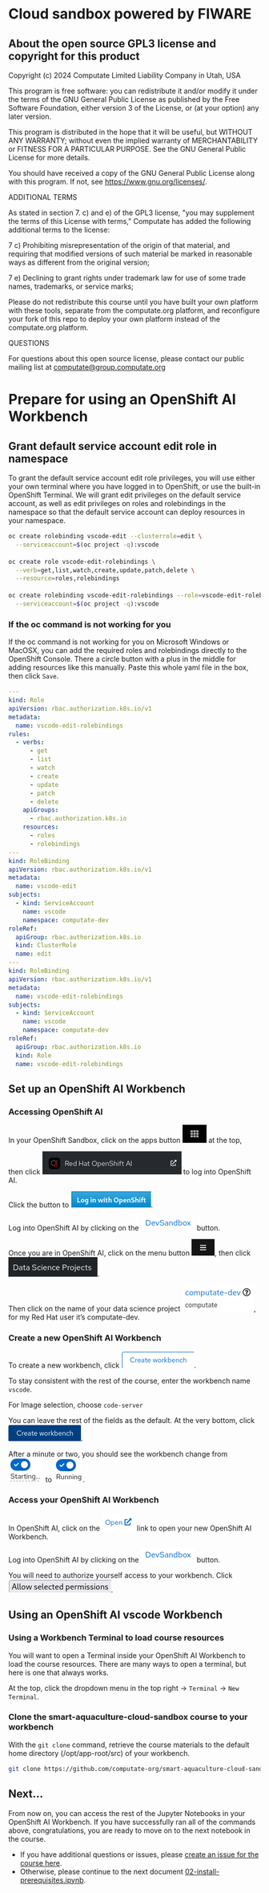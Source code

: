 # Cloud sandbox powered by FIWARE

## About the open source GPL3 license and copyright for this product

Copyright (c) 2024 Computate Limited Liability Company in Utah, USA

This program is free software: you can redistribute it and/or modify
it under the terms of the GNU General Public License as published by
the Free Software Foundation, either version 3 of the License, or
(at your option) any later version.

This program is distributed in the hope that it will be useful,
but WITHOUT ANY WARRANTY; without even the implied warranty of
MERCHANTABILITY or FITNESS FOR A PARTICULAR PURPOSE.  See the
GNU General Public License for more details.

You should have received a copy of the GNU General Public License
along with this program.  If not, see <https://www.gnu.org/licenses/>.

ADDITIONAL TERMS

As stated in section 7. c) and e) of the GPL3 license, 
"you may supplement the terms of this License with terms," 
Computate has added the following additional terms to the license: 

  7 c) Prohibiting misrepresentation of the origin of that material, and
    requiring that modified versions of such material be marked in
    reasonable ways as different from the original version;

  7 e) Declining to grant rights under trademark law for use of some
    trade names, trademarks, or service marks;

Please do not redistribute this course until you have built your own platform with these tools, 
separate from the computate.org platform, and reconfigure your fork of this repo to deploy 
your own platform instead of the computate.org platform. 

QUESTIONS

For questions about this open source license, please contact our public mailing list at computate@group.computate.org

# Prepare for using an OpenShift AI Workbench

## Grant default service account edit role in namespace

To grant the default service account edit role privileges, you will use
either your own terminal where you have logged in to OpenShift, or use
the built-in OpenShift Terminal. We will grant edit privileges on the
default service account, as well as edit privileges on roles and
rolebindings in the namespace so that the default service account can
deploy resources in your namespace.



```bash
oc create rolebinding vscode-edit --clusterrole=edit \
  --serviceaccount=$(oc project -q):vscode

oc create role vscode-edit-rolebindings \
  --verb=get,list,watch,create,update,patch,delete \
  --resource=roles,rolebindings

oc create rolebinding vscode-edit-rolebindings --role=vscode-edit-rolebindings \
  --serviceaccount=$(oc project -q):vscode
```

### If the oc command is not working for you

If the oc command is not working for you on Microsoft Windows or MacOSX, 
you can add the required roles and rolebindings directly to the OpenShift Console. 
There a circle button with a plus in the middle for adding resources like this manually. 
Paste this whole yaml file in the box, then click `Save`. 

```yaml
---
kind: Role
apiVersion: rbac.authorization.k8s.io/v1
metadata:
  name: vscode-edit-rolebindings
rules:
  - verbs:
      - get
      - list
      - watch
      - create
      - update
      - patch
      - delete
    apiGroups:
      - rbac.authorization.k8s.io
    resources:
      - roles
      - rolebindings
---
kind: RoleBinding
apiVersion: rbac.authorization.k8s.io/v1
metadata:
  name: vscode-edit
subjects:
  - kind: ServiceAccount
    name: vscode
    namespace: computate-dev
roleRef:
  apiGroup: rbac.authorization.k8s.io
  kind: ClusterRole
  name: edit
---
kind: RoleBinding
apiVersion: rbac.authorization.k8s.io/v1
metadata:
  name: vscode-edit-rolebindings
subjects:
  - kind: ServiceAccount
    name: vscode
    namespace: computate-dev
roleRef:
  apiGroup: rbac.authorization.k8s.io
  kind: Role
  name: vscode-edit-rolebindings
```

## Set up an OpenShift AI Workbench

### Accessing OpenShift AI

In your OpenShift Sandbox, click on the apps button
<img src="pictures/100002010000003000000024AAAC041571052865.png" />
at the top,

then click
<img src="pictures/open-openshift-ai.png" />
to log into OpenShift AI.

Click the button to
<img src="pictures/10000201000000A000000020B028AB197DEBE3A3.png" />.

Log into OpenShift AI by clicking on the
<img src="pictures/100002010000006C0000001DABF5B58FF6B1D253.png" />
button.

Once you are in OpenShift AI, click on the menu button
<img src="pictures/100002010000002E000000216426608B65255A13.png" />,
then click
<img src="pictures/10000201000000B200000027F58611BB363F3154.png" />.

Then click on the name of your data science project
<img src="pictures/100002010000008F00000034E5BB257B3DE6397F.png" />,
for my Red Hat user it’s computate-dev.


### Create a new OpenShift AI Workbench

To create a new workbench, click
<img src="pictures/100002010000009100000021A1D82C0B6349F1C3.png" />.

To stay consistent with the rest of the course, enter the workbench name
`vscode`.

For Image selection, choose `code-server`

You can leave the rest of the fields as the default. At the very bottom,
click
<img src="pictures/1000020100000091000000211148800178F97C50.png" />.

After a minute or two, you should see the workbench change from
<img src="pictures/10000201000000460000002FDF0FBBBC61A6E1C5.png" />
to
<img src="pictures/100002010000003A00000030BD8223197D20CCFD.png" />.


### Access your OpenShift AI Workbench

In OpenShift AI, click on the
<img src="pictures/100002010000004200000023E46306A5CE3ADC98.png" />
link to open your new OpenShift AI Workbench.

Log into OpenShift AI by clicking on the
<img src="pictures/100002010000006C0000001DABF5B58FF6B1D253.png" />
button.

You will need to authorize yourself access to your workbench. Click
<img src="pictures/10000201000000CD0000001AA11D3D36B96FAA42.png" />.

## Using an OpenShift AI vscode Workbench

### Using a Workbench Terminal to load course resources

You will want to open a Terminal inside your OpenShift AI Workbench to
load the course resources. There are many ways to open a terminal, but
here is one that always works.

At the top, click the dropdown menu in the top right → `Terminal` → `New Terminal`. 


### Clone the smart-aquaculture-cloud-sandbox course to your workbench

With the `git clone` command, retrieve the course materials to the default home directory
(/opt/app-root/src) of your workbench.

```bash
git clone https://github.com/computate-org/smart-aquaculture-cloud-sandbox.git
```

## Next...
From now on, you can access the rest of the Jupyter Notebooks in your OpenShift AI Workbench. 
If you have successfully ran all of the commands above, congratulations, you are ready to move on to the next notebook in the course. 

- If you have additional questions or issues, please [create an issue for the course here](https://github.com/computate-org/smart-aquaculture-cloud-sandbox/issues). 
- Otherwise, please continue to the next document [02-install-prerequisites.ipynb](02-install-prerequisites.ipynb). 
